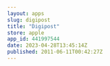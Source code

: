 ```yaml
---
layout: apps
slug: digipost
title: "Digipost"
store: apple
app_id: 441997544
date: 2023-04-28T13:45:14Z
published: 2011-06-11T00:42:27Z
---
```

